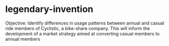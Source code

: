 # legendary-invention
Objective: Identify differences in usage patterns between annual and casual ride members of Cyclistic, a bike-share company. This will inform the development of a market strategy aimed at converting casual members to annual members 
